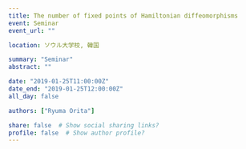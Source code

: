 ```yaml
---
title: The number of fixed points of Hamiltonian diffeomorphisms
event: Seminar
event_url: ""

location: ソウル大学校, 韓国

summary: "Seminar"
abstract: ""

date: "2019-01-25T11:00:00Z"
date_end: "2019-01-25T12:00:00Z"
all_day: false

authors: ["Ryuma Orita"]

share: false  # Show social sharing links?
profile: false  # Show author profile?
---
```

